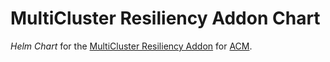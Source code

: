 # MultiCluster Resiliency Addon Chart

_Helm Chart_ for the [MultiCluster Resiliency Addon][mcra] for [ACM][acm].


<!--LINKS-->
[acm]: https://www.redhat.com/en/technologies/management/advanced-cluster-management
[mcra]: https://github.com/RHEcosystemAppEng/multicluster-resiliency-addon
